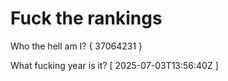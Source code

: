 # Fuck the rankings

Who the hell am I?
{ 37064231 }

What fucking year is it?
[ 2025-07-03T13:56:40Z ]
